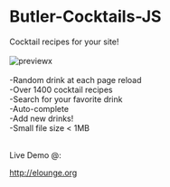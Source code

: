 # Butler-Cocktails-JS
Cocktail recipes for your site!
<br><br>
![previewx](https://user-images.githubusercontent.com/16135535/135675484-277dede1-9a4a-444d-b0e1-5097dc32fb5f.png)
<br>
<br>
-Random drink at each page reload<br>
-Over 1400 cocktail recipes<br>
-Search for your favorite drink<br>
-Auto-complete<br>
-Add new drinks!<br>
-Small file size < 1MB<br><br>

Live Demo @: 

http://elounge.org
